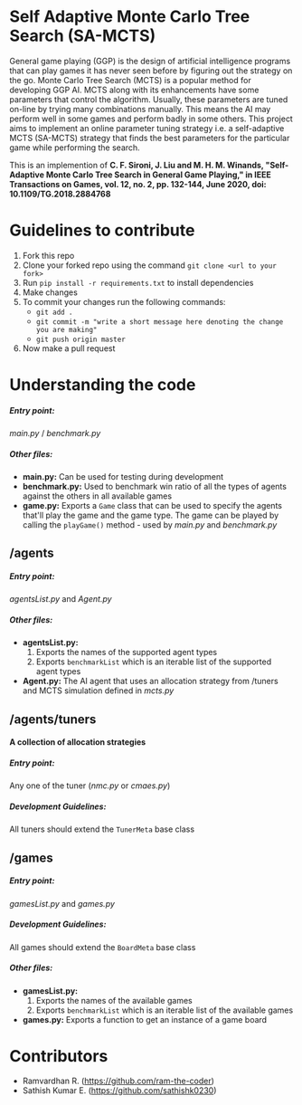 # Self Adaptive Monte Carlo Tree Search (SA-MCTS)

General game playing (GGP) is the design of artificial intelligence programs
that can play games it has never seen before by figuring out the strategy on
the go. Monte Carlo Tree Search (MCTS) is a popular method for developing
GGP AI. MCTS along with its enhancements have some parameters that
control the algorithm. Usually, these parameters are tuned on-line by trying
many combinations manually. This means the AI may perform well in some
games and perform badly in some others. This project aims to implement an online
parameter tuning strategy i.e. a self-adaptive MCTS (SA-MCTS) strategy
that finds the best parameters for the particular game while performing the
search.

This is an implemention of **C. F. Sironi, J. Liu and M. H. M. Winands, "Self-Adaptive Monte Carlo
Tree Search in General Game Playing," in IEEE Transactions on Games,
vol. 12, no. 2, pp. 132-144, June 2020, doi: 10.1109/TG.2018.2884768**

# Guidelines to contribute

1. Fork this repo
2. Clone your forked repo using the command `git clone <url to your fork>`
3. Run `pip install -r requirements.txt` to install dependencies
4. Make changes
5. To commit your changes run the following commands:
   - `git add .`
   - `git commit -m "write a short message here denoting the change you are making"`
   - `git push origin master`
6. Now make a pull request

# Understanding the code

##### Entry point:

_main.py_ / _benchmark.py_

##### Other files:

- **main.py:** Can be used for testing during development
- **benchmark.py:** Used to benchmark win ratio of all the types of agents against the others in all available games
- **game.py:** Exports a `Game` class that can be used to specify the agents that'll play the game and the game type. The game can be played by calling the `playGame()` method - used by _main.py_ and _benchmark.py_

## /agents

##### Entry point:

_agentsList.py_ and _Agent.py_

##### Other files:

- **agentsList.py:**
  1. Exports the names of the supported agent types
  2. Exports `benchmarkList` which is an iterable list of the supported agent types
- **Agent.py:** The AI agent that uses an allocation strategy from /tuners and MCTS simulation defined in _mcts.py_

## /agents/tuners

#### A collection of allocation strategies

##### Entry point:

Any one of the tuner (_nmc.py_ or _cmaes.py_)

##### Development Guidelines:

All tuners should extend the `TunerMeta` base class

## /games

##### Entry point:

_gamesList.py_ and _games.py_

##### Development Guidelines:

All games should extend the `BoardMeta` base class

##### Other files:

- **gamesList.py:**
  1. Exports the names of the available games
  2. Exports `benchmarkList` which is an iterable list of the available games
- **games.py:** Exports a function to get an instance of a game board

# Contributors

- Ramvardhan R. (https://github.com/ram-the-coder)
- Sathish Kumar E. (https://github.com/sathishk0230)
